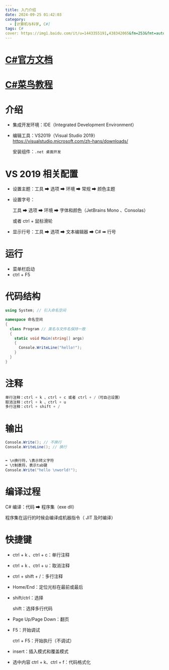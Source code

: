 ```yaml
---
title: 入门介绍
date: 2024-09-25 01:42:03
category:
  - [计算机与科学, C#]
tags: C#
cover: https://img1.baidu.com/it/u=1443355191,438342065&fm=253&fmt=auto&app=138&f=JPEG?w=800&h=500
---
```


# [C#官方文档](https://learn.microsoft.com/zh-cn/dotnet/csharp/tour-of-csharp/)

# [C#菜鸟教程](https://www.runoob.com/csharp/csharp-tutorial.html)

# 介绍

- 集成开发环境：IDE（Integrated Development Environment）

- 编辑工具：VS2019（Visual Studio 2019）<https://visualstudio.microsoft.com/zh-hans/downloads/>

  安装组件：`.net 桌面开发`

# VS 2019 相关配置

- 设置主题：工具 ➡ 选项 ➡ 环境 ➡ 常规 ➡ 颜色主题

- 设置字号：

  工具 ➡ 选项 ➡ 环境 ➡ 字体和颜色（JetBrains Mono 、Consolas）

  或者 ctrl + 鼠标滑轮

- 显示行号：工具 ➡ 选项 ➡ 文本编辑器 ➡ C# ➡ 行号

# 运行

- 菜单栏启动
- ctrl + F5

# 代码结构

```csharp
using System; // 引入命名空间

namespace 命名空间
{
  class Program // 类名与文件名保持一致
  {
    static void Main(string[] args)
    {
      Console.WriteLine("hello!");
    }
  }
}
```

# 注释

```csharp
单行注释：ctrl + k 、ctrl + c 或者 ctrl + /（可自己设置）
取消注释：ctrl + k 、ctrl + u
多行注释：ctrl + shift + /
```

# 输出

```csharp
Console.Write(); // 不换行
Console.WriteLine(); // 换行


➡ \n换行符，\表示转义字符
➡ \t制表符，表示tab键
Console.Write("hello \nworld!");
```

# 编译过程

C# 编译：代码 ➡ 程序集（exe dll）

程序集在运⾏的时候会编译成机器指令（ JIT 及时编译）

# 快捷键

- ctrl + k 、ctrl + c：单行注释

- ctrl + k 、ctrl + u：取消注释

- ctrl + shift + /：多行注释

- Home/End：定位光标在最前或最后

- shift/ctrl：选择

  shift：选择多行代码

- Page Up/Page Down：翻页

- F5：开始调试

  ctrl + F5：开始执行（不调试）

- insert：插入模式和覆盖模式

- 选中内容 ctrl + k、ctrl + f：代码格式化

  
